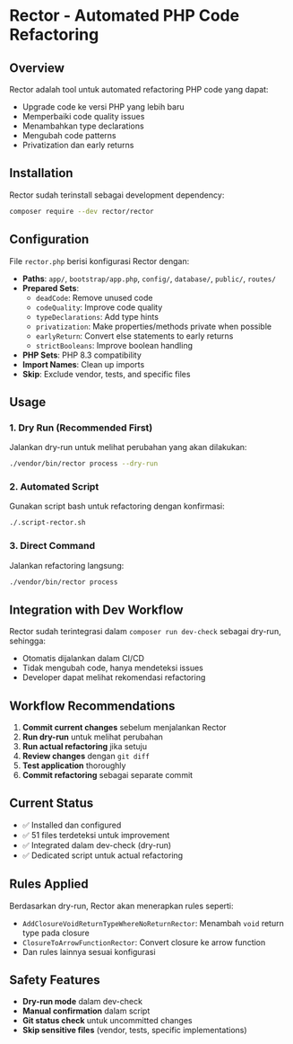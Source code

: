 # Rector - Automated PHP Code Refactoring

## Overview

Rector adalah tool untuk automated refactoring PHP code yang dapat:
- Upgrade code ke versi PHP yang lebih baru
- Memperbaiki code quality issues
- Menambahkan type declarations
- Mengubah code patterns
- Privatization dan early returns

## Installation

Rector sudah terinstall sebagai development dependency:
```bash
composer require --dev rector/rector
```

## Configuration

File `rector.php` berisi konfigurasi Rector dengan:
- **Paths**: `app/`, `bootstrap/app.php`, `config/`, `database/`, `public/`, `routes/`
- **Prepared Sets**:
  - `deadCode`: Remove unused code
  - `codeQuality`: Improve code quality
  - `typeDeclarations`: Add type hints
  - `privatization`: Make properties/methods private when possible
  - `earlyReturn`: Convert else statements to early returns
  - `strictBooleans`: Improve boolean handling
- **PHP Sets**: PHP 8.3 compatibility
- **Import Names**: Clean up imports
- **Skip**: Exclude vendor, tests, and specific files

## Usage

### 1. Dry Run (Recommended First)
Jalankan dry-run untuk melihat perubahan yang akan dilakukan:
```bash
./vendor/bin/rector process --dry-run
```

### 2. Automated Script
Gunakan script bash untuk refactoring dengan konfirmasi:
```bash
./.script-rector.sh
```

### 3. Direct Command
Jalankan refactoring langsung:
```bash
./vendor/bin/rector process
```

## Integration with Dev Workflow

Rector sudah terintegrasi dalam `composer run dev-check` sebagai dry-run, sehingga:
- Otomatis dijalankan dalam CI/CD
- Tidak mengubah code, hanya mendeteksi issues
- Developer dapat melihat rekomendasi refactoring

## Workflow Recommendations

1. **Commit current changes** sebelum menjalankan Rector
2. **Run dry-run** untuk melihat perubahan
3. **Run actual refactoring** jika setuju
4. **Review changes** dengan `git diff`
5. **Test application** thoroughly
6. **Commit refactoring** sebagai separate commit

## Current Status

- ✅ Installed dan configured
- ✅ 51 files terdeteksi untuk improvement
- ✅ Integrated dalam dev-check (dry-run)
- ✅ Dedicated script untuk actual refactoring

## Rules Applied

Berdasarkan dry-run, Rector akan menerapkan rules seperti:
- `AddClosureVoidReturnTypeWhereNoReturnRector`: Menambah `void` return type pada closure
- `ClosureToArrowFunctionRector`: Convert closure ke arrow function
- Dan rules lainnya sesuai konfigurasi

## Safety Features

- **Dry-run mode** dalam dev-check
- **Manual confirmation** dalam script
- **Git status check** untuk uncommitted changes
- **Skip sensitive files** (vendor, tests, specific implementations)
